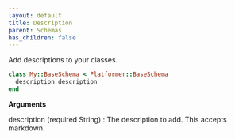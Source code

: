 ```yaml
---
layout: default
title: Description
parent: Schemas
has_children: false
---
```


Add descriptions to your classes.

```ruby
class My::BaseSchema < Platformer::BaseSchema
  description description
end

```

**Arguments**

description (required String)
:   The description to add. This accepts markdown.